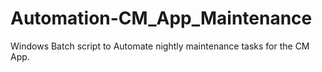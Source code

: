 # Automation-CM_App_Maintenance
Windows Batch script to Automate nightly maintenance tasks for the CM App.
